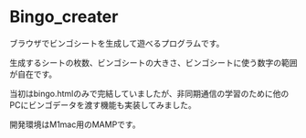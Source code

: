 # Bingo_creater
  ブラウザでビンゴシートを生成して遊べるプログラムです。
  
  生成するシートの枚数、ビンゴシートの大きさ、ビンゴシートに使う数字の範囲が自在です。
  
  当初はbingo.htmlのみで完結していましたが、非同期通信の学習のために他のPCにビンゴデータを渡す機能も実装してみました。
  
  開発環境はM1mac用のMAMPです。
